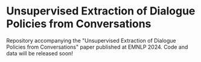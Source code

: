 # Unsupervised Extraction of Dialogue Policies from Conversations

Repository accompanying the "Unsupervised Extraction of Dialogue Policies from Conversations" paper published at EMNLP 2024. Code and data will be released soon!
